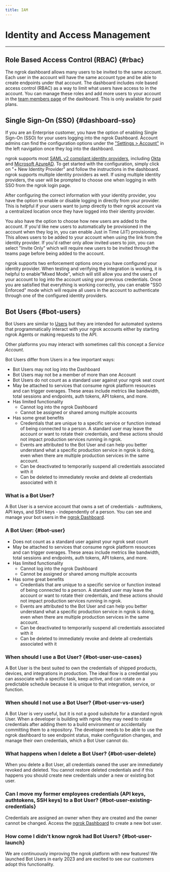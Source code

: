 ```yaml
---
title: IAM
---
```


# Identity and Access Management

---

## Role Based Access Control (RBAC) {#rbac}

The ngrok dashboard allows many users to be invited to the same account. Each user in the account will have the same account type and be able to create endpoints under that account. The dashboard includes role based access control (RBAC) as a way to limit what users have access to in the account. You can manage these roles and add more users to your account in the [team members page](https://dashboard.ngrok.com/team/members) of the dashboard. This is only available for paid plans.

## Single Sign-On (SSO) {#dashboard-sso}

If you are an Enterprise customer, you have the option of enabling Single Sign-On (SSO) for your users logging into the ngrok Dashboard. Account admins can find the configuration options under the ["Settings > Account"](https://dashboard.ngrok.com/settings) in the left navigation once they log into the dashboard.

ngrok supports most [SAML v2 compliant identity providers](https://en.wikipedia.org/wiki/SAML-based_products_and_services), including [Okta](https://help.okta.com/oie/en-us/Content/Topics/Apps/apps-about-saml.htm) and [Microsoft AzureAD](https://learn.microsoft.com/en-us/azure/active-directory/fundamentals/auth-saml). To get started with the configuration, simply click on "+ New Identity Provider" and follow the instructions in the dashboard. ngrok supports multiple identity providers as well. If using multiple identity providers, the user will be prompted to choose one when logging in with SSO from the ngrok login page.

After configuring the correct information with your identity provider, you have the option to enable or disable logging in directly from your provider. This is helpful if your users want to jump directly to their ngrok account via a centralized location once they have logged into their identity provider.

You also have the option to choose how new users are added to the account. If you'd like new users to automatically be provisioned in the account when they log in, you can enable Just in Time (JiT) provisioning. This allows users to be added to your account when using the link from the identity provider. If you'd rather only allow invited users to join, you can select "Invite Only" which will require new users to be invited through the teams page before being added to the account.

ngrok supports two enforcement options once you have configured your identity provider. When testing and verifying the integration is working, it is helpful to enable"Mixed Mode", which will still allow you and the users of your account to log into the account using your previous credentials. Once you are satisfied that everything is working correctly, you can enable "SSO Enforced" mode which will require all users in the account to authenticate through one of the configured identity providers.

## Bot Users {#bot-users}

Bot Users are similar to [Users](#users) but they are intended for automated
systems that programmatically interact with your ngrok accounts either by
starting ngrok Agents or making requests to the API.

Other platforms you may interact with sometimes call this concept a _Service
Account_.

Bot Users differ from Users in a few important ways:

- Bot Users may not log into the Dashboard
- Bot Users may not be a member of more than one Account
- Bot Users do not count as a standard user against your ngrok seat count
- May be attached to services that consume ngrok platform resources and can trigger overages. These areas include metrics like bandwidth, total sessions and endpoints, auth tokens, API tokens, and more.
- Has limited functionality
  - Cannot log into the ngrok Dashboard
  - Cannot be assigned or shared among multiple accounts
- Has some great benefits
  - Credentials that are unique to a specific service or function instead of being connected to a person. A standard user may leave the account or want to rotate their credentials, and these actions should not impact production services running in ngrok.
  - Events are attributed to the Bot User and can help you better understand what a specific production service in ngrok is doing, even when there are multiple production services in the same account.
  - Can be deactivated to temporarily suspend all credentials associated with it
  - Can be deleted to immediately revoke and delete all credentials associated with it

### What is a Bot User?

A Bot User is a service account that owns a set of credentials - authtokens, API keys, and SSH keys - independently of a person. You can see and manage your bot users in the [ngrok Dashboard](https://dashboard.ngrok.com/users/bots).

### A Bot User: {#bot-user}

- Does not count as a standard user against your ngrok seat count
- May be attached to services that consume ngrok platform resources and can trigger overages. These areas include metrics like bandwidth, total sessions and endpoints, auth tokens, API tokens, and more.
- Has limited functionality
  - Cannot log into the ngrok Dashboard
  - Cannot be assigned or shared among multiple accounts
- Has some great benefits
  - Credentials that are unique to a specific service or function instead of being connected to a person. A standard user may leave the account or want to rotate their credentials, and these actions should not impact production services running in ngrok.
  - Events are attributed to the Bot User and can help you better understand what a specific production service in ngrok is doing, even when there are multiple production services in the same account.
  - Can be deactivated to temporarily suspend all credentials associated with it
  - Can be deleted to immediately revoke and delete all credentials associated with it

### When should I use a Bot User? {#bot-user-use-cases}

A Bot User is the best suited to own the credentials of shipped products, devices, and integrations in production. The ideal flow is a credential you can associate with a specific task, keep active, and can rotate on a predictable schedule because it is unique to that integration, service, or function.

### When should I not use a Bot User? {#bot-user-vs-user}

A Bot User is very useful, but it is not a good subsitute for a standard ngrok User. When a developer is building with ngrok they may need to rotate credentials after adding them to a build environment or accidentally committing them to a repository. The developer needs to be able to use the ngrok dashboard to see endpoint status, make configuration changes, and manage their own credentials, which a Bot User cannot do.

### What happens when I delete a Bot User? {#bot-user-delete}

When you delete a Bot User, all credentials owned the user are immediately revoked and deleted. You cannot restore deleted credentials and if this happens you should create new credentials under a new or existing bot user.

### Can I move my former employees credentials (API keys, authtokens, SSH keys) to a Bot User? {#bot-user-existing-credentials}

Credentials are assigned an owner when they are created and the owner cannot be changed. Access the [ngrok Dashboard](https://dashboard.ngrok.com/users/bots) to create a new bot user.

### How come I didn't know ngrok had Bot Users? {#bot-user-launch}

We are continuously improving the ngrok platform with new features! We launched Bot Users in early 2023 and are excited to see our customers adopt this functionality.
